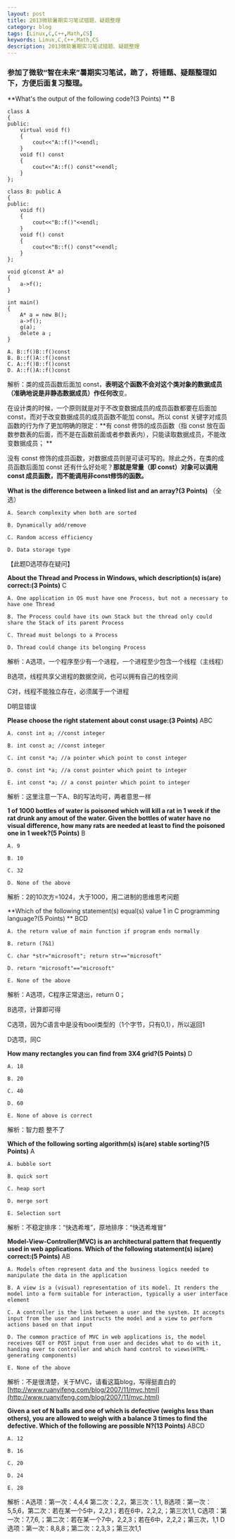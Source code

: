 ```yaml
---
layout: post
title: 2013微软暑期实习笔试错题、疑题整理
category: blog
tags: [Linux,C,C++,Math,CS]
keywords: Linux,C,C++,Math,CS 
description: 2013微软暑期实习笔试错题、疑题整理
---
```


### 参加了微软“智在未来”暑期实习笔试，跪了，将错题、疑题整理如下，方便后面复习整理。  

**What's the output of the following code?(3 Points)  ** B  
 
	class A  
	{  
	public:  
	    virtual void f()  
	    {  
	        cout<<"A::f()"<<endl;  
	    }  
	    void f() const  
	    {  
	        cout<<"A::f() const"<<endl;  
	    }  
	};  
	  
	class B: public A  
	{  
	public:  
	    void f()  
	    {  
	        cout<<"B::f()"<<endl;  
	    }  
	    void f() const  
	    {  
	        cout<<"B::f() const"<<endl;  
	    }  
	};  
	  
	void g(const A* a)  
	{  
	    a->f();  
	}  
	  
	int main()  
	{  
	    A* a = new B();  
	    a->f();  
	    g(a);  
	    delete a ;  
	}  

	A. B::f()B::f()const    
	B. B::f()A::f()const  
	C. A::f()B::f()const    
	D. A::f()A::f()const  

解析：类的成员函数后面加 const，**表明这个函数不会对这个类对象的数据成员（准确地说是非静态数据成员）作任何改**变。  

在设计类的时候，一个原则就是对于不改变数据成员的成员函数都要在后面加 const，而对于改变数据成员的成员函数不能加 const。所以 const 关键字对成员函数的行为作了更加明确的限定：**有 const 修饰的成员函数（指 const 放在函数参数表的后面，而不是在函数前面或者参数表内），只能读取数据成员，不能改变数据成员；  **

没有 const 修饰的成员函数，对数据成员则是可读可写的。除此之外，在类的成员函数后面加 const 还有什么好处呢？**那就是常量（即 const）对象可以调用 const 成员函数，而不能调用非const修饰的函数。**  

**What is the difference between a linked list and an array?(3 Points)**  （全选） 

	A. Search complexity when both are sorted  
	
	B. Dynamically add/remove  
	
	C. Random access efficiency  
	
	D. Data storage type  

【此题D选项存在疑问】  

**About the Thread and Process in Windows, which description(s) is(are) correct:(3 Points)**  C  
  
	A. One application in OS must have one Process, but not a necessary to have one Thread  
	
	B. The Process could have its own Stack but the thread only could share the Stack of its parent Process  
	
	C. Thread must belongs to a Process  
	
	D. Thread could change its belonging Process  

解析：A选项，一个程序至少有一个进程，一个进程至少包含一个线程（主线程）  

B选项，线程共享父进程的数据空间，也可以拥有自己的栈空间  

C对，线程不能独立存在，必须属于一个进程  

D明显错误  

**Please choose the right statement about const usage:(3 Points)**  ABC  


	A. const int a; //const integer  
	
	B. int const a; //const integer  
	
	C. int const *a; //a pointer which point to const integer  
	
	D. const int *a; //a const pointer which point to integer  
	
	E. int const *a; // a const pointer which point to integer  

解析：这里注意一下A、B的写法均可，两者意思一样  


**1 of 1000 bottles of water is poisoned which will kill a rat in 1 week if the rat drunk any amout of the water. Given the bottles of water have no visual difference, how many rats are needed at least to find the poisoned one in 1 week?(5 Points)** B  
  

	A. 9  
	
	B. 10  
	
	C. 32  
	
	D. None of the above  

解析：2的10次方=1024，大于1000，用二进制的思维思考问题  

**Which of the following statement(s) equal(s) value 1 in C programming language?(5 Points)  ** BCD  

	A. the return value of main function if program ends normally
	
	B. return (7&1)  
	
	C. char *str="microsoft"; return str=="microsoft"  
	
	D. return "microsoft"=="microsoft"  
	
	E. None of the above  

解析：A选项，C程序正常退出，return 0；  

B选项，计算即可得  

C选项，因为C语言中是没有bool类型的（1个字节，只有0,1），所以返回1  

D选项，同C  


**How many rectangles you can find from 3X4 grid?(5 Points)** D  
 

	A. 18  
	
	B. 20  
	
	C. 40  
	
	D. 60 
	
	E. None of above is correct  

解析：智力题 整不了  

**Which of the following sorting algorithm(s) is(are) stable sorting?(5 Points)**    A  

	A. bubble sort  
	
	B. quick sort  
	
	C. heap sort  
	
	D. merge sort  
	
	E. Selection sort  

解析：不稳定排序：“快选希堆”，原地排序：“快选希堆冒”  


**Model-View-Controller(MVC) is an architectural pattern that frequently used in web applications. Which of the following statement(s) is(are) correct:(5 Points)** AB  

	A. Models often represent data and the business logics needed to manipulate the data in the application  
	
	B. A view is a (visual) representation of its model. It renders the model into a form suitable for interaction, typically a user interface element  
	
	C. A controller is the link between a user and the system. It accepts input from the user and instructs the model and a view to perform actions based on that input  
	
	D. The common practice of MVC in web applications is, the model receives GET or POST input from user and decides what to do with it, handing over to controller and which hand control to views(HTML-generating components)  
	
	E. None of the above  

解析：不是很清楚，关于MVC，请看这篇blog，写得挺直白的[http://www.ruanyifeng.com/blog/2007/11/mvc.html](http://www.ruanyifeng.com/blog/2007/11/mvc.html)  


**Given a set of N balls and one of which is defective (weighs less than others), you are allowed to weigh with a balance 3 times to find the defective. Which of the following are possible N?(13 Points)** ABCD  

	A. 12  
	
	B. 16  
	
	C. 20  
	
	D. 24  
	
	E. 28  

解析：A选项：第一次：4,4,4 第二次：2,2，第三次：1,1,
B选项：第一次：5,5,6，第二次：若在某一个5中，2,2,1；若在6中，2,2,2,；第三次1,1,
C选项：第一次：7,7,6,；第二次：若在某一个7中，2,2,3；若在6中，2,2,2；第三次，1,1
D选项：第一次：8,8,8；第二次：2,3,3；第三次1,1

